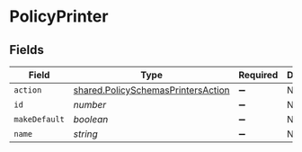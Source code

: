 # PolicyPrinter


## Fields

| Field                                                                                    | Type                                                                                     | Required                                                                                 | Description                                                                              | Example                                                                                  |
| ---------------------------------------------------------------------------------------- | ---------------------------------------------------------------------------------------- | ---------------------------------------------------------------------------------------- | ---------------------------------------------------------------------------------------- | ---------------------------------------------------------------------------------------- |
| `action`                                                                                 | [shared.PolicySchemasPrintersAction](../../models/shared/policyschemasprintersaction.md) | :heavy_minus_sign:                                                                       | N/A                                                                                      |                                                                                          |
| `id`                                                                                     | *number*                                                                                 | :heavy_minus_sign:                                                                       | N/A                                                                                      | 1                                                                                        |
| `makeDefault`                                                                            | *boolean*                                                                                | :heavy_minus_sign:                                                                       | N/A                                                                                      |                                                                                          |
| `name`                                                                                   | *string*                                                                                 | :heavy_minus_sign:                                                                       | N/A                                                                                      | Kyocera                                                                                  |
